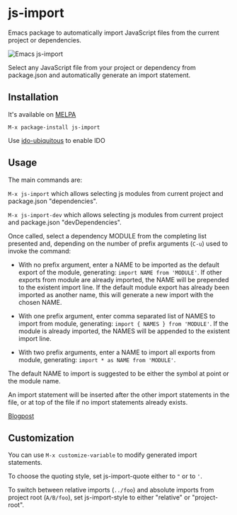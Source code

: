 # js-import
Emacs package to automatically import JavaScript files from the current project or dependencies.

![Emacs js-import](https://jakoblind.github.io/img/jsimportnew.gif)

Select any JavaScript file from your project or dependency from package.json and automatically generate an import statement.

## Installation
It's available on [MELPA](https://melpa.org/)

```
M-x package-install js-import
```

Use [ido-ubiquitous](https://github.com/DarwinAwardWinner/ido-ubiquitous) to enable IDO

## Usage

The main commands are:

` M-x js-import ` which allows selecting js modules from current project and package.json "dependencies".

` M-x js-import-dev ` which allows selecting js modules from current project and package.json "devDependencies".

Once called, select a dependency MODULE from the completing list presented and, depending on the number of prefix arguments (`C-u`) used to invoke the command:

- With no prefix argument, enter a NAME to be imported as the default export of the module, generating: ` import NAME from 'MODULE' `. If other exports from module are already imported, the NAME will be prepended to the existent import line. If the default module export has already been imported as another name, this will generate a new import with the chosen NAME.

- With one prefix argument, enter comma separated list of NAMES to import from module, generating: ` import { NAMES } from 'MODULE' `. If the module is already imported, the NAMES will be appended to the existent import line.

- With two prefix arguments, enter a NAME to import all exports from module, generating: ` import * as NAME from 'MODULE' `.

The default NAME to import is suggested to be either the symbol at point or the module name.

An import statement will be inserted after the other import statements in the file, or at top of the file if no import statements already exists.

[Blogpost](https://jakoblind.github.io/emacs/javascript/2016/10/16/automatically-import-js-files-from-you-project.html)

## Customization

You can use `M-x customize-variable` to modify generated import statements.

To choose the quoting style, set js-import-quote either to `"` or to `'`.

To switch between relative imports (`../foo`) and absolute imports from project root (`A/B/foo`), set js-import-style to either "relative" or "project-root".

